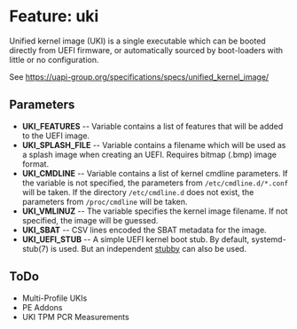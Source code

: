 # Feature: uki

Unified kernel image (UKI) is a single executable which can be booted directly
from UEFI firmware, or automatically sourced by boot-loaders with little or no
configuration.

See https://uapi-group.org/specifications/specs/unified_kernel_image/

## Parameters

- **UKI_FEATURES** -- Variable contains a list of features that will be
  added to the UEFI image.
- **UKI_SPLASH_FILE** -- Variable contains a filename which will be used as a
  splash image when creating an UEFI. Requires bitmap (.bmp) image format.
- **UKI_CMDLINE** -- Variable contains a list of kernel cmdline parameters.
  If the variable is not specified, the parameters from `/etc/cmdline.d/*.conf`
  will be taken. If the directory `/etc/cmdline.d` does not exist, the
  parameters from `/proc/cmdline` will be taken.
- **UKI_VMLINUZ** -- The variable specifies the kernel image filename. If not
  specified, the image will be guessed.
- **UKI_SBAT** -- CSV lines encoded the SBAT metadata for the image.
- **UKI_UEFI_STUB** -- A simple UEFI kernel boot stub. By default,
  systemd-stub(7) is used. But an independent [stubby](https://github.com/puzzleos/stubby)
  can also be used.

## ToDo

- Multi-Profile UKIs
- PE Addons
- UKI TPM PCR Measurements
